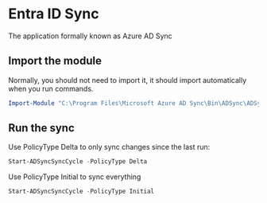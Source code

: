 # Entra ID Sync

The application formally known as Azure AD Sync

## Import the module

Normally, you should not need to import it, it should import automatically when you run commands.

```PowerShell
Import-Module "C:\Program Files\Microsoft Azure AD Sync\Bin\ADSync\ADSync.psd1"
```

## Run the sync

Use PolicyType Delta to only sync changes since the last run:

```PowerShell
Start-ADSyncSyncCycle -PolicyType Delta
```

Use PolicyType Initial to sync everything

```PowerShell
Start-ADSyncSyncCycle -PolicyType Initial
```
